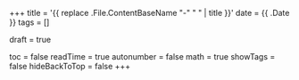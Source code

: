 +++
title = '{{ replace .File.ContentBaseName "-" " " | title }}'
date = {{ .Date }}
tags = []

draft = true

toc = false
readTime = true
autonumber = false 
math = true
showTags = false
hideBackToTop = false
+++
